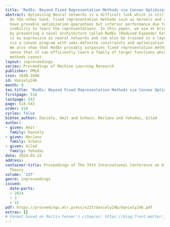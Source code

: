 ```yaml
---
title: 'RedEx: Beyond Fixed Representation Methods via Convex Optimization'
abstract: Optimizing Neural networks is a difficult task which is still not well understood.
  On the other hand, fixed representation methods such as kernels and random features
  have provable optimization guarantees but inferior performance due to their inherent
  inability to learn the representations. In this paper, we aim at bridging this gap
  by presenting a novel architecture called RedEx (Reduced Expander Extractor) that
  is as expressive as neural networks and can also be trained in a layer-wise fashion
  via a convex program with semi-definite constraints and optimization guarantees.
  We also show that RedEx provably surpasses fixed representation methods, in the
  sense that it can efficiently learn a family of target functions which fixed representation
  methods cannot.
layout: inproceedings
series: Proceedings of Machine Learning Research
publisher: PMLR
issn: 2640-3498
id: daniely24b
month: 0
tex_title: 'RedEx: Beyond Fixed Representation Methods via Convex Optimization'
firstpage: 518
lastpage: 543
page: 518-543
order: 518
cycles: false
bibtex_author: Daniely, Amit and Schain, Mariano and Yehudai, Gilad
author:
- given: Amit
  family: Daniely
- given: Mariano
  family: Schain
- given: Gilad
  family: Yehudai
date: 2024-03-15
address:
container-title: Proceedings of The 35th International Conference on Algorithmic Learning
  Theory
volume: '237'
genre: inproceedings
issued:
  date-parts:
  - 2024
  - 3
  - 15
pdf: https://proceedings.mlr.press/v237/daniely24b/daniely24b.pdf
extras: []
# Format based on Martin Fenner's citeproc: https://blog.front-matter.io/posts/citeproc-yaml-for-bibliographies/
---
```

